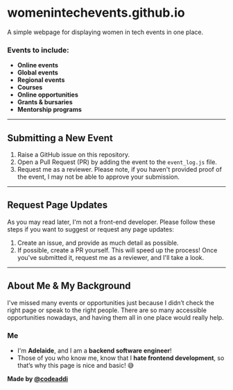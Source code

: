 # womenintechevents.github.io

A simple webpage for displaying women in tech events in one place.

### Events to include:
- **Online events**
- **Global events**
- **Regional events**
- **Courses**
- **Online opportunities**
- **Grants & bursaries**
- **Mentorship programs**

---

## Submitting a New Event

1. Raise a GitHub issue on this repository.
2. Open a Pull Request (PR) by adding the event to the `event_log.js` file.
3. Request me as a reviewer. Please note, if you haven't provided proof of the event, I may not be able to approve your submission.

---

## Request Page Updates

As you may read later, I'm not a front-end developer. Please follow these steps if you want to suggest or request any page updates:

1. Create an issue, and provide as much detail as possible.
2. If possible, create a PR yourself. This will speed up the process! Once you've submitted it, request me as a reviewer, and I'll take a look.

---

## About Me & My Background

I've missed many events or opportunities just because I didn’t check the right page or speak to the right people. There are so many accessible opportunities nowadays, and having them all in one place would really help.

### Me
- I'm **Adelaide**, and I am a **backend software engineer**!
- Those of you who know me, know that I **hate frontend development**, so that’s why this page is nice and basic! 😅

__Made by [@codeaddi](https://www.instagram.com/codeaddi/)__

